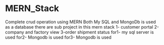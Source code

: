 # MERN_Stack
Complete crud operation using MERN
Both My SQL and MongoDb is used as a database 
there are sub project in this mern stack
1- customer portal 2-company and factory view 3-order shipment status
for1- my sql server is used
for2- Mongodb is used
for3- Mongodb is used
